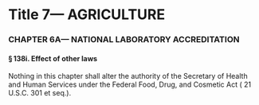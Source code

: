 
# Title 7— AGRICULTURE
### CHAPTER 6A— NATIONAL LABORATORY ACCREDITATION
#### § 138i. Effect of other laws

Nothing in this chapter shall alter the authority of the Secretary of Health and Human Services under the Federal Food, Drug, and Cosmetic Act ( 21 U.S.C. 301 et seq.).
